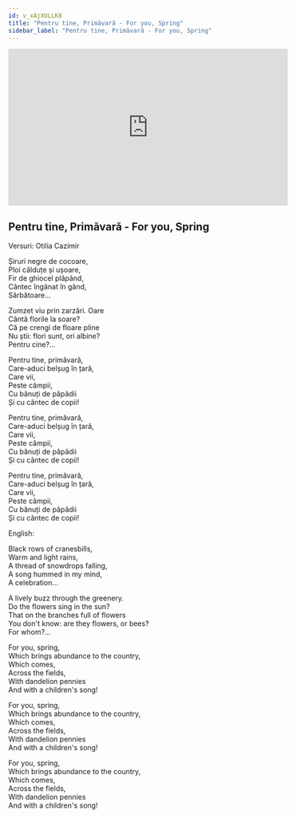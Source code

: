 ```yaml
---
id: v_xAjXULLK8
title: "Pentru tine, Primăvară - For you, Spring"
sidebar_label: "Pentru tine, Primăvară - For you, Spring"
---
```


<div class="video-float-container">
  <iframe
    width="560"
    height="315"
    src="https://www.youtube.com/embed/v_xAjXULLK8"
    title="YouTube video player"
    frameborder="0"
    allow="accelerometer; autoplay; clipboard-write; encrypted-media; gyroscope; picture-in-picture; web-share"
    referrerpolicy="strict-origin-when-cross-origin"
    allowfullscreen
  ></iframe>
</div>

## Pentru tine, Primăvară - For you, Spring

Versuri: Otilia Cazimir

Șiruri negre de cocoare,  
Ploi călduțe și ușoare,  
Fir de ghiocel plăpând,  
Cântec îngânat în gând,  
Sărbătoare…

Zumzet viu prin zarzări. Oare  
Cântă florile la soare?  
Că pe crengi de floare pline  
Nu știi: flori sunt, ori albine?  
Pentru cine?...

Pentru tine, primăvară,  
Care-aduci belșug în țară,  
Care vii,  
Peste câmpii,  
Cu bănuți de păpădii  
Și cu cântec de copii!

Pentru tine, primăvară,  
Care-aduci belșug în țară,  
Care vii,  
Peste câmpii,  
Cu bănuți de păpădii  
Și cu cântec de copii!

Pentru tine, primăvară,  
Care-aduci belșug în țară,  
Care vii,  
Peste câmpii,  
Cu bănuți de păpădii  
Și cu cântec de copii!

English:

Black rows of cranesbills,  
Warm and light rains,  
A thread of snowdrops falling,  
A song hummed in my mind,  
A celebration…

A lively buzz through the greenery.   
Do the flowers sing in the sun?  
That on the branches full of flowers  
You don't know: are they flowers, or bees?  
For whom?...

For you, spring,  
Which brings abundance to the country,  
Which comes,  
Across the fields,  
With dandelion pennies  
And with a children's song!

For you, spring,  
Which brings abundance to the country,  
Which comes,  
Across the fields,  
With dandelion pennies  
And with a children's song!

For you, spring,  
Which brings abundance to the country,  
Which comes,  
Across the fields,  
With dandelion pennies  
And with a children's song!
